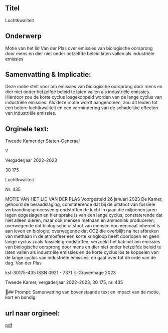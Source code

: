 ## Titel
Luchtkwaliteit
## Onderwerp
Motie van het lid Van der Plas over emissies van biologische oorsprong door mens en dier niet onder hetzelfde beleid laten vallen als industriële emissies
## Samenvatting & Implicatie:

Deze motie stelt voor om emissies van biologische oorsprong door mens en dier niet onder hetzelfde beleid te laten vallen als industriële emissies. Hierdoor zou de korte cyclus losgekoppeld worden van de lange cyclus van industriële emissies. Als deze motie wordt aangenomen, zou dit leiden tot een betere luchtkwaliteit en een vermindering van de schadelijke effecten van industriële emissies.
## Orginele text:


Tweede Kamer der Staten-Generaal

2

Vergaderjaar 2022–2023

30 175

Luchtkwaliteit

Nr. 435

MOTIE VAN HET LID VAN DER PLAS
Voorgesteld 26 januari 2023
De Kamer,
gehoord de beraadslaging,
constaterende dat bij de uitstoot van fossiele verbrandingsprocessen
grondstoffen de lucht in gaan die miljoenen jaren lagen opgeslagen en
hier sprake is van een lange cyclus;
constaterende dat niet alleen dieren, maar ook mensen methaan en
ammoniak produceren;
overwegende dat biologische uitstoot van mensen nou eenmaal inherent
is aan leven en biologie;
overwegende dat CO2 die overblijft na het afbreken van methaan in de
atmosfeer een korte kringloop heeft doorlopen en geen lange cyclus zoals
fossiele grondstoffen;
verzoekt het kabinet om emissies van biologische oorsprong door mens
en dier niet onder hetzelfde beleid te laten vallen als industriële emissies
en de korte cyclus los te koppelen van de lange cyclus van industriële
emissies,
en gaat over tot de orde van de dag.
Van der Plas

kst-30175-435
ISSN 0921 - 7371
’s-Gravenhage 2023

Tweede Kamer, vergaderjaar 2022–2023, 30 175, nr. 435

## Prompt:
Samenvatting van bovenstaande text en impact van de motie, kort en bondig:

## url naar orgineel:
[pdf](https://gegevensmagazijn.tweedekamer.nl/OData/v4/2.0/Document(cb9bc150-3d77-430e-9fcb-2efcae7de8f9)/resource)
